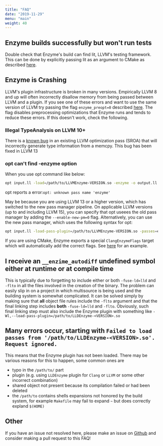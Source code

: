 ```yaml
---
title: "FAQ"
date: "2019-11-29"
menu: "main"
weight: 40
---
```


## Enzyme builds successfully but won't run tests

Double check that Enzyme's build can find lit, LLVM's testing framework. This can be done by explicitly passing lit as an argument to CMake as described [here](/Installation).

## Enzyme is Crashing

LLVM's plugin infrastructure is broken in many versions. Empirically LLVM 8 and up will often incorrectly disallow memory from being passed between LLVM and a plugin. If you see one of these errors and want to use the same version of LLVM try passing the flag `enzyme_preopt=0` described [here](/getting_started/UsingEnzyme). The flag disables preprocessing optimizations that Enzyme runs and tends to reduce these errors. If this doesn't work, check the following.

### Illegal TypeAnalysis on LLVM 10+

There is a [known bug](https://bugs.llvm.org/show_bug.cgi?id=47612) in an existing LLVM optimization pass (SROA) that will incorrectly generate type information from a memcpy. This bug has been fixed in LLVM 13

### opt can't find -enzyme option

When you use opt command like below:
```sh
opt input.ll -load=/path/to/LLVMEnzyme-VERSION.so -enzyme -o output.ll -S
```
opt reports a error:`opt: unknown pass name 'enzyme'`

May be because you are using  LLVM 13 or a higher version, which has switched to the new pass manager pipeline. On applicable LLVM versions (up to and including LLVM 15),
you can specify that opt useees the old pass manager by adding the `--enable-new-pm=0` flag. Alternatively, you can use the new pass manager, which uses the following syntax
for opt:

```sh
opt input.ll -load-pass-plugin=/path/to/LLVMEnzyme-VERSION.so -passes=enzyme -o output.ll -S
```

If you are using CMake, Enzyme exports a special `ClangEnzymeFlags` target which will automatically add the correct flags. See [here](https://github.com/EnzymeAD/Enzyme/blob/main/enzyme/test/test_find_package/CMakeLists.txt#L14) for an example.

## I receive an `__enzime_autodiff` undefined symbol either at runtime or at compile time
This is typically due to forgetting to include either or both `-fuse-ld=lld` and `-flto` in all the files involved in the creation of the binary.
The problem can easily slip in on a project in which multisource is being used and the building system is somewhat complicated. It can be solved simply by making sure that **all** object file rules include the `-flto` argument and that the final linking step includes **both** `-fuse-ld=lld` and `-flto`. 
Obviously, such final linking step must also include the Enzyme plugin with something like `-Wl,--load-pass-plugin=/path/to/LLDEnzyme-<VERSION>.so`

## Many errors occur, starting with `Failed to load passes from '/path/to/LLDEnzyme-<VERSION>.so'. Request ignored.`
This means that the Enzyme plugin has not been loaded. There may be various reasons for this to happen, some common ones are
* typo in the `/path/to/` part
* plugin (e.g. using `LLDEnzyme` plugin for `Clang` or `LLVM` or some other incorrect combination)
* shared object not present because its compilation failed or had been deleted
* the `/path/to` contains shells expansions not honored by the build system, for example `Makefile` may fail to expand `~` but does correctly expland `$(HOME)`

## Other

If you have an issue not resolved here, please make an issue on [Github](https://github.com/EnzymeAD/Enzyme) and consider making a pull request to this FAQ!

